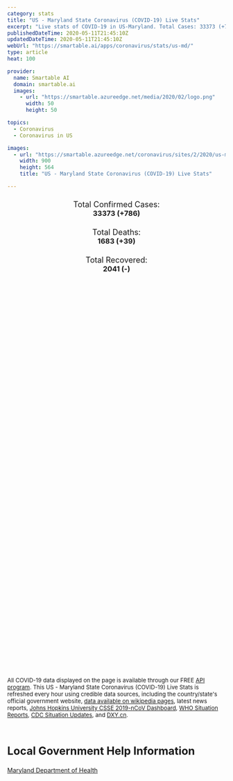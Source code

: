 ```yaml
---
category: stats
title: "US - Maryland State Coronavirus (COVID-19) Live Stats"
excerpt: "Live stats of COVID-19 in US-Maryland. Total Cases: 33373 (+786), Deaths: 1683 (+39), Recoveries: 2041(-)."
publishedDateTime: 2020-05-11T21:45:10Z
updatedDateTime: 2020-05-11T21:45:10Z
webUrl: "https://smartable.ai/apps/coronavirus/stats/us-md/"
type: article
heat: 100

provider:
  name: Smartable AI
  domain: smartable.ai
  images:
    - url: "https://smartable.azureedge.net/media/2020/02/logo.png"
      width: 50
      height: 50

topics:
  - Coronavirus
  - Coronavirus in US

images:
  - url: "https://smartable.azureedge.net/coronavirus/sites/2/2020/us-md.jpg"
    width: 900
    height: 564
    title: "US - Maryland State Coronavirus (COVID-19) Live Stats"

---
```

<div class="total-stats" style="text-align: center;">
    <h3>
	    <div style="font-size: 18px; font-weight: 400;">Total Confirmed Cases:</div>
	    33373 (<span class='red'>+786</span>)
    </h3>
    <h3>
	    <div style="font-size: 18px; font-weight: 400;">Total Deaths:</div>
	    1683 (<span class='red'>+39</span>)
    </h3>
    <h3>
	    <div style="font-size: 18px; font-weight: 400;">Total Recovered:</div>
	    2041 (-)
    </h3>
</div>

<script type="text/javascript" src="https://www.gstatic.com/charts/loader.js"></script>

<div id="time_series_chart" style="width: 100%; height: 400px;"></div>
<script type="text/javascript">
  google.charts.load('current', {'packages':['corechart']});
  google.charts.setOnLoadCallback(drawChart);
  function drawChart() {
    var data = google.visualization.arrayToDataTable([
      ['Date', 'Total Cases', 'Total Deaths', 'Total Recovered'],
      ['1/22/2020', 0, 0, 0],['1/23/2020', 0, 0, 0],['1/24/2020', 0, 0, 0],['1/25/2020', 0, 0, 0],['1/26/2020', 0, 0, 0],['1/27/2020', 0, 0, 0],['1/28/2020', 0, 0, 0],['1/29/2020', 0, 0, 0],['1/30/2020', 0, 0, 0],['1/31/2020', 0, 0, 0],['2/1/2020', 0, 0, 0],['2/2/2020', 0, 0, 0],['2/3/2020', 0, 0, 0],['2/4/2020', 0, 0, 0],['2/5/2020', 0, 0, 0],['2/6/2020', 0, 0, 0],['2/7/2020', 0, 0, 0],['2/8/2020', 0, 0, 0],['2/9/2020', 0, 0, 0],['2/10/2020', 0, 0, 0],['2/11/2020', 0, 0, 0],['2/12/2020', 0, 0, 0],['2/13/2020', 0, 0, 0],['2/14/2020', 0, 0, 0],['2/15/2020', 0, 0, 0],['2/16/2020', 0, 0, 0],['2/17/2020', 0, 0, 0],['2/18/2020', 0, 0, 0],['2/19/2020', 0, 0, 0],['2/20/2020', 0, 0, 0],['2/21/2020', 0, 0, 0],['2/22/2020', 0, 0, 0],['2/23/2020', 0, 0, 0],['2/24/2020', 0, 0, 0],['2/25/2020', 0, 0, 0],['2/26/2020', 0, 0, 0],['2/27/2020', 0, 0, 0],['2/28/2020', 0, 0, 0],['2/29/2020', 0, 0, 0],['3/1/2020', 0, 0, 0],['3/2/2020', 0, 0, 0],['3/3/2020', 0, 0, 0],['3/4/2020', 0, 0, 0],['3/5/2020', 0, 0, 0],['3/6/2020', 3, 0, 0],['3/7/2020', 3, 0, 0],['3/8/2020', 5, 0, 0],['3/9/2020', 5, 0, 0],['3/10/2020', 5, 0, 0],['3/11/2020', 9, 0, 0],['3/12/2020', 12, 0, 0],['3/13/2020', 20, 0, 0],['3/14/2020', 27, 0, 3],['3/15/2020', 32, 0, 3],['3/16/2020', 40, 0, 3],['3/17/2020', 58, 0, 3],['3/18/2020', 81, 1, 3],['3/19/2020', 99, 1, 3],['3/20/2020', 138, 2, 3],['3/21/2020', 178, 3, 3],['3/22/2020', 225, 3, 3],['3/23/2020', 259, 3, 3],['3/24/2020', 311, 4, 3],['3/25/2020', 373, 4, 3],['3/26/2020', 511, 4, 3],['3/27/2020', 691, 5, 3],['3/28/2020', 956, 8, 3],['3/29/2020', 1110, 13, 3],['3/30/2020', 1261, 13, 46],['3/31/2020', 1473, 17, 46],['4/1/2020', 1765, 29, 53],['4/2/2020', 2066, 34, 53],['4/3/2020', 2445, 39, 53],['4/4/2020', 2829, 48, 73],['4/5/2020', 3223, 60, 73],['4/6/2020', 3610, 83, 184],['4/7/2020', 3912, 95, 288],['4/8/2020', 4958, 114, 288],['4/9/2020', 5547, 126, 288],['4/10/2020', 6279, 156, 55],['4/11/2020', 6938, 180, 55],['4/12/2020', 7413, 207, 55],['4/13/2020', 8063, 229, 55],['4/14/2020', 10983, 330, 55],['4/15/2020', 11445, 339, 55],['4/16/2020', 12097, 338, 55],['4/17/2020', 12772, 421, 55],['4/18/2020', 13421, 452, 55],['4/19/2020', 13928, 472, 55],['4/20/2020', 14646, 511, 55],['4/21/2020', 15124, 600, 917],['4/22/2020', 15646, 709, 981],['4/23/2020', 16440, 754, 981],['4/24/2020', 17314, 871, 981],['4/25/2020', 17766, 875, 1165],['4/26/2020', 18581, 910, 1177],['4/27/2020', 19487, 945, 1263],['4/28/2020', 20113, 1016, 1263],['4/29/2020', 20849, 1078, 1263],['4/30/2020', 21742, 1140, 1263],['5/1/2020', 23103, 1194, 1390],['5/2/2020', 24473, 1251, 1517],['5/3/2020', 25462, 1281, 1517],['5/4/2020', 26408, 1317, 1517],['5/5/2020', 27117, 1390, 1517],['5/6/2020', 28163, 1437, 1903],['5/7/2020', 29374, 1503, 1903],['5/8/2020', 30485, 1560, 2041],['5/9/2020', 31534, 1614, 2041],['5/10/2020', 32587, 1644, 2041],['5/11/2020', 33373, 1683, 2041],
    ]);
    var options = {
      curveType: 'none',
      chartArea: {'width': '80%', 'height': '80%'},
      legend: { position: 'top' },
      lineWidth: 5,
      colors: ['#f60109', '#444444', '#81B71F']
    };
    var chart = new google.visualization.LineChart(document.getElementById('time_series_chart'));
    chart.draw(data, options);
  }
</script>

<div id="geo_chart" style="width: 100%; height: 500px;"></div>
<script type="text/javascript">
  google.charts.load('current', {
    'packages':['geochart'],
    'mapsApiKey': 'AIzaSyDk1HhVhLaveyKrUhhHZ5YwzIpEcbdal6U'
  });
  google.charts.setOnLoadCallback(drawRegionsMap);
  function drawRegionsMap() {
    var data = google.visualization.arrayToDataTable([
      ['LATITUDE', 'LONGITUDE', 'DESCRIPTION', 'Total Cases', 'Total Deaths'],
      [39.1457, -76.7745, "Anne Arundel", 2472, 121],[39.424, -76.6177, "Baltimore", 3878, 191],[38.4728, -76.4895, "Calvert", 207, 11],[38.917, -75.9419, "Caroline", 133, 0],[39.657, -77.1683, "Carroll", 560, 58],[39.7003, -76.0586, "Cecil", 242, 13],[38.2646, -76.8496, "Charles", 749, 54],[39.3237, -77.3411, "Frederick", 1257, 74],[39.2924, -79.3525, "Garrett", 6, 0],[39.5839, -76.3637, "Harford", 609, 25],[39.1941, -76.7427, "Howard", 1206, 29],[39.3425, -75.8787, "Kent", 113, 13],[39.1547, -77.2405, "Montgomery", 6796, 382],[38.7849, -76.8721, "Prince George's", 9512, 353],[38.9853, -76.1677, "Queen Anne's", 80, 9],[38.0831, -75.8521, "Somerset", 43, 0],[38.1155, -76.4771, "St. Mary's", 241, 8],[38.7884, -76.2243, "Talbot", 60, 1],[39.3767, -77.7341, "Washington", 276, 9],[38.2672, -75.8938, "Wicomico", 571, 15],[38.1655, -75.3968, "Worcester", 107, 4],[38.3357, -76.2238, "Dorchester", 95, 2],[39.5653, -78.7054, "Allegany", 146, 12],
    ]);
    var options = {
      backgroundColor: {fill:'transparent',stroke:'#FFF' ,strokeWidth:0 }, 
      displayMode: 'markers',
      region: 'US-MD', 
      resolution: 'metros',
      colorAxis: {colors: ['#F27D81', '#f60109']},
      sizeAxis: {minSize:3,  maxSize:12},
    };
    var chart = new google.visualization.GeoChart(document.getElementById('geo_chart'));
    chart.draw(data, options);
  };
</script>

<div id="geo_table"></div>
<script type="text/javascript">
  google.charts.load('current', {'packages':['table']});
  google.charts.setOnLoadCallback(drawTable);
  function drawTable() {
    var data = new google.visualization.DataTable();
    data.addColumn('string', 'Location');
    data.addColumn('number', 'Total Cases');
    data.addColumn('number', 'New Cases');
    data.addColumn('number', 'Active Cases');
    data.addColumn('number', 'Total Deaths');
    data.addColumn('number', 'New Deaths');
    data.addColumn('number', 'Total Recovered');
    data.addRows([
      [{v:"Anne Arundel", f:"Anne Arundel"}, 2472, 9, 2351, 121, 0, 0],[{v:"Baltimore", f:"Baltimore"}, 3878, 16, 3687, 191, 0, 0],[{v:"Calvert", f:"Calvert"}, 207, 1, 196, 11, 0, 0],[{v:"Caroline", f:"Caroline"}, 133, 0, 133, 0, 0, 0],[{v:"Carroll", f:"Carroll"}, 560, 0, 502, 58, 0, 0],[{v:"Cecil", f:"Cecil"}, 242, 0, 229, 13, 0, 0],[{v:"Charles", f:"Charles"}, 749, 1, 695, 54, 0, 0],[{v:"Frederick", f:"Frederick"}, 1257, 6, 1131, 74, 0, 52],[{v:"Garrett", f:"Garrett"}, 6, 0, 6, 0, 0, 0],[{v:"Harford", f:"Harford"}, 609, 4, 584, 25, 0, 0],[{v:"Howard", f:"Howard"}, 1206, 1, 1177, 29, 0, 0],[{v:"Kent", f:"Kent"}, 113, 0, 100, 13, 0, 0],[{v:"Montgomery", f:"Montgomery"}, 6796, 34, 6411, 382, 0, 3],[{v:"Prince George's", f:"Prince George's"}, 9512, 16, 9159, 353, 0, 0],[{v:"Queen Anne's", f:"Queen Anne's"}, 80, 0, 71, 9, 0, 0],[{v:"Somerset", f:"Somerset"}, 43, 0, 43, 0, 0, 0],[{v:"St. Mary's", f:"St. Mary's"}, 241, 0, 233, 8, 0, 0],[{v:"Talbot", f:"Talbot"}, 60, 0, 59, 1, 0, 0],[{v:"Washington", f:"Washington"}, 276, 0, 267, 9, 0, 0],[{v:"Wicomico", f:"Wicomico"}, 571, 0, 556, 15, 0, 0],[{v:"Worcester", f:"Worcester"}, 107, 1, 103, 4, 0, 0],[{v:"Dorchester", f:"Dorchester"}, 95, 0, 93, 2, 0, 0],[{v:"Allegany", f:"Allegany"}, 146, 0, 134, 12, 0, 0],
    ]);
    data.setProperty(0, 0, 'style', 'min-width:100px');
    var table = new google.visualization.Table(document.getElementById('geo_table'));
    table.draw(data, {allowHtml: true, sortColumn: 2, sortAscending: false, width: '660px', height: '100%'});
  }
</script>

<span style="font-size: 13px">All COVID-19 data displayed on the page is available through our FREE <a href="https://developer.smartable.ai">API program</a>. This US - Maryland State Coronavirus (COVID-19) Live Stats is refreshed every hour using credible data sources, including the country/state's official government website, <a href="https://en.wikipedia.org/wiki/2019%E2%80%9320_coronavirus_pandemic" target="_blank">data available on wikipedia pages</a>, latest news reports, <a href="https://systems.jhu.edu/research/public-health/ncov/" target="_blank">Johns Hopkins University CSSE 2019-nCoV Dashboard</a>, <a href="https://www.who.int/emergencies/diseases/novel-coronavirus-2019/situation-reports" target="_blank">WHO Situation Reports</a>, <a href="https://www.cdc.gov/coronavirus/2019-ncov/index.html" target="_blank">CDC Situation Updates</a>, and <a href="https://ncov.dxy.cn/ncovh5/view/pneumonia" target="_blank">DXY.cn</a>.</span>

<h2 id="news" class="center" style="margin-top: 60px; font-size: 25px;">Local Government Help Information</h2>
<div class="info center">
<a href="https://phpa.health.maryland.gov/Pages/Novel-coronavirus.aspx" target="_blank">Maryland Department of Health</a>
</div>

